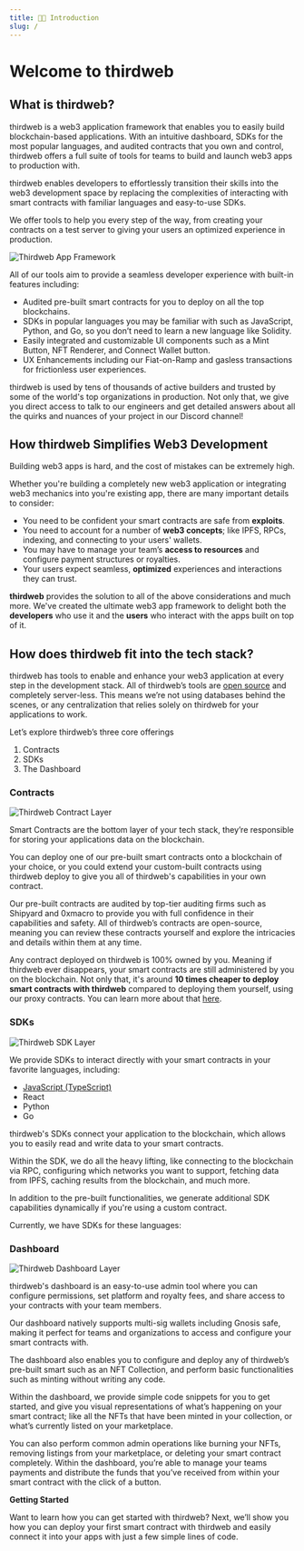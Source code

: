 ```yaml
---
title: 👩‍💻 Introduction
slug: /
---
```


# Welcome to thirdweb

## What is thirdweb?

thirdweb is a web3 application framework that enables you to easily build blockchain-based applications. With an intuitive dashboard, SDKs for the most popular languages, and audited contracts that you own and control, thirdweb offers a full suite of tools for teams to build and launch web3 apps to production with.

thirdweb enables developers to effortlessly transition their skills into the web3 development space by replacing the complexities of interacting with smart contracts with familiar languages and easy-to-use SDKs.

We offer tools to help you every step of the way, from creating your contracts on a test server to giving your users an optimized experience in production.

![Thirdweb App Framework](./assets/app-framework.png)

All of our tools aim to provide a seamless developer experience with built-in features including:

- Audited pre-built smart contracts for you to deploy on all the top blockchains.
- SDKs in popular languages you may be familiar with such as JavaScript, Python, and Go, so you don’t need to learn a new language like Solidity.
- Easily integrated and customizable UI components such as a Mint Button, NFT Renderer, and Connect Wallet button.
- UX Enhancements including our Fiat-on-Ramp and gasless transactions for frictionless user experiences.

thirdweb is used by tens of thousands of active builders and trusted by some of the world's top organizations in production. Not only that, we give you direct access to talk to our engineers and get detailed answers about all the quirks and nuances of your project in our Discord channel!

## How thirdweb Simplifies Web3 Development

Building web3 apps is hard, and the cost of mistakes can be extremely high.

Whether you're building a completely new web3 application or integrating web3 mechanics into you're existing app, there are many important details to consider:

- You need to be confident your smart contracts are safe from **exploits**.
- You need to account for a number of **web3 concepts**; like IPFS, RPCs, indexing, and connecting to your users' wallets.
- You may have to manage your team’s **access to resources** and configure payment structures or royalties.
- Your users expect seamless, **optimized** experiences and interactions they can trust.

**thirdweb** provides the solution to all of the above considerations and much more. We've created the ultimate web3 app framework to delight both the **developers** who use it and the **users** who interact with the apps built on top of it.

## How does thirdweb fit into the tech stack?

thirdweb has tools to enable and enhance your web3 application at every step in the development stack. All of thirdweb’s tools are [open source](https://github.com/orgs/thirdweb-dev/) and completely server-less. This means we’re not using databases behind the scenes, or any centralization that relies solely on thirdweb for your applications to work.

Let’s explore thirdweb’s three core offerings

1. Contracts
2. SDKs
3. The Dashboard

### Contracts

![Thirdweb Contract Layer](./assets/contract-layer.png )

Smart Contracts are the bottom layer of your tech stack, they’re responsible for storing your applications data on the blockchain.

You can deploy one of our pre-built smart contracts onto a blockchain of your choice, or you could extend your custom-built contracts using thirdweb deploy to give you all of thirdweb's capabilities in your own contract.

Our pre-built contracts are audited by top-tier auditing firms such as Shipyard and 0xmacro to provide you with full confidence in their capabilities and safety. All of thirdweb’s contracts are open-source, meaning you can review these contracts yourself and explore the intricacies and details within them at any time.

Any contract deployed on thirdweb is 100% owned by you. Meaning if thirdweb ever disappears, your smart contracts are still administered by you on the blockchain. Not only that, it's around **10 times cheaper to deploy smart contracts with thirdweb** compared to deploying them yourself, using our proxy contracts. You can learn more about that [here](/thirdweb-deploy).

### SDKs

![Thirdweb SDK Layer](./assets/sdk-layer.png )

We provide SDKs to interact directly with your smart contracts in your favorite languages, including:
- [JavaScript (TypeScript)](/typescript)
- React
- Python
- Go

thirdweb's SDKs connect your application to the blockchain, which allows you to easily read and write data to your smart contracts.

Within the SDK, we do all the heavy lifting, like connecting to the blockchain via RPC, configuring which networks you want to support, fetching data from IPFS, caching results from the blockchain, and much more.

In addition to the pre-built functionalities, we generate additional SDK capabilities dynamically if you're using a custom contract.

Currently, we have SDKs for these languages:

### Dashboard

![Thirdweb Dashboard Layer](./assets/dashboard-layer.png )

thirdweb's dashboard is an easy-to-use admin tool where you can configure permissions, set platform and royalty fees, and share access to your contracts with your team members.

Our dashboard natively supports multi-sig wallets including Gnosis safe, making it perfect for teams and organizations to access and configure your smart contracts with.

The dashboard also enables you to configure and deploy any of thirdweb’s pre-built smart such as an NFT Collection, and perform basic functionalities such as minting without writing any code.

Within the dashboard, we provide simple code snippets for you to get started, and give you visual representations of what’s happening on your smart contract; like all the NFTs that have been minted in your collection, or what’s currently listed on your marketplace.

You can also perform common admin operations like burning your NFTs, removing listings from your marketplace, or deleting your smart contract completely. Within the dashboard, you’re able to manage your teams payments and distribute the funds that you’ve received from within your smart contract with the click of a button.

**Getting Started**

Want to learn how you can get started with thirdweb? Next, we’ll show you how you can deploy your first smart contract with thirdweb and easily connect it into your apps with just a few simple lines of code.
